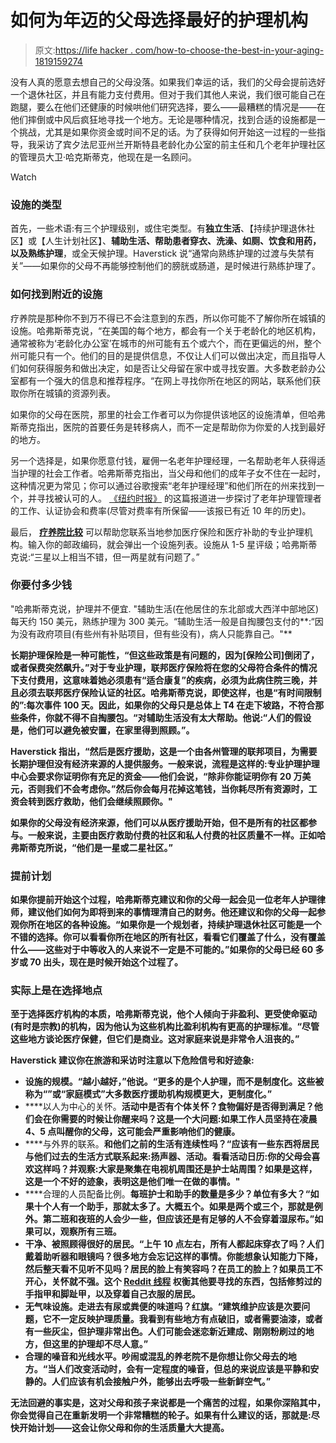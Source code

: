 # 如何为年迈的父母选择最好的护理机构

> 原文:[https://life hacker . com/how-to-choose-the-best-in-your-aging-1819159274](https://lifehacker.com/how-to-choose-the-best-nursing-facility-for-your-aging-1819159274)

没有人真的愿意去想自己的父母没落。如果我们幸运的话，我们的父母会提前选好一个退休社区，并且有能力支付费用。但对于我们其他人来说，我们很可能自己在跑腿，要么在他们还健康的时候哄他们研究选择，要么——最糟糕的情况是——在他们摔倒或中风后疯狂地寻找一个地方。无论是哪种情况，找到合适的设施都是一个挑战，尤其是如果你资金或时间不足的话。为了获得如何开始这一过程的一些指导，我采访了宾夕法尼亚州兰开斯特县老龄化办公室的前主任和几个老年护理社区的管理员大卫·哈克斯蒂克，他现在是一名顾问。

Watch

### 设施的类型

首先，一些术语:有三个护理级别，或住宅类型。有**独立生活**、【持续护理退休社区】或【人生计划社区】、**辅助生活、**帮助患者穿衣、洗澡、如厕、饮食和用药，以及**熟练护理**，或全天候护理。Haverstick 说“通常向熟练护理的过渡与失禁有关”——如果你的父母不再能够控制他们的膀胱或肠道，是时候进行熟练护理了。

### 如何找到附近的设施

疗养院是那种你不到万不得已不会注意到的东西，所以你可能不了解你所在城镇的设施。哈弗斯蒂克说，“在美国的每个地方，都会有一个关于老龄化的地区机构，通常被称为‘老龄化办公室’在城市的州可能有五个或六个，而在更偏远的州，整个州可能只有一个。他们的目的是提供信息，不仅让人们可以做出决定，而且指导人们如何获得服务和做出决定，如是否让父母留在家中或寻找安置。大多数老龄办公室都有一个强大的信息和推荐程序。“在网上寻找你所在地区的网站，联系他们获取你所在城镇的资源列表。

如果你的父母在医院，那里的社会工作者可以为你提供该地区的设施清单，但哈弗斯蒂克指出，医院的首要任务是转移病人，而不一定是帮助你为你爱的人找到最好的地方。

另一个选择是，如果你愿意付钱，雇佣一名老年护理经理，一名帮助老年人获得适当护理的社会工作者。哈弗斯蒂克指出，当父母和他们的成年子女不住在一起时，这种情况更为常见；你可以通过谷歌搜索“老年护理经理”和他们所在的州来找到一个，并寻找被认可的人。 [《纽约时报》](https://newoldage.blogs.nytimes.com/2008/10/06/why-hire-a-geriatric-care-manager/?_r=0) 的这篇报道进一步探讨了老年护理管理者的工作、认证协会和费率(尽管对费率有所保留——该报已有近 10 年的历史)。

最后， [**疗养院比较**](https://www.medicare.gov/NursingHomeCompare/About/howcannhchelp.html) 可以帮助您联系当地参加医疗保险和医疗补助的专业护理机构。输入你的邮政编码，就会弹出一个设施列表。设施从 1-5 星评级；哈弗斯蒂克说:“三星以上相当不错，但一两星就有问题了。”

### 你要付多少钱

"哈弗斯蒂克说，护理并不便宜. "辅助生活(在他居住的东北部或大西洋中部地区)每天约 150 美元，熟练护理为 300 美元。“辅助生活一般是自掏腰包支付的**:“因为没有政府项目(有些州有补贴项目，但有些没有)，病人只能靠自己。"**

**长期护理保险是一种可能性，“但这些政策是有问题的，因为[保险公司]倒闭了，或者保费突然飙升。”对于专业护理，**联邦医疗保险**将在您的父母符合条件的情况下支付费用，这意味着她必须患有“适合康复”的疾病，必须为此病住院三晚，并且必须去联邦医疗保险认证的社区。哈弗斯蒂克说，即使这样，也是“有时间限制的”:每次事件 100 天。因此，如果你的父母只是总体上 T4 在走下坡路，不符合那些条件，你就不得不自掏腰包。“对辅助生活没有太大帮助。他说:“人们的假设是，他们可以避免被安置，在家里得到照顾。”。**

**Haverstick 指出，“然后是医疗援助，这是一个由各州管理的联邦项目，为需要长期护理但没有经济来源的人提供服务。一般来说，流程是这样的:专业护理护理中心会要求你证明你有充足的资金——他们会说，“除非你能证明你有 20 万美元，否则我们不会考虑你。”然后你会每月花掉这笔钱，当你耗尽所有资源时，工资会转到医疗救助，他们会继续照顾你。"**

**如果你的父母没有经济来源，他们可以从医疗援助开始，但不是所有的社区都参与。一般来说，主要由医疗救助付费的社区和私人付费的社区质量不一样。正如哈弗斯蒂克所说，“他们是一星或二星社区。”**

### **提前计划**

**如果你提前开始这个过程，哈弗斯蒂克建议和你的父母一起会见一位老年人护理律师，建议他们如何为即将到来的事情理清自己的财务。他还建议和你的父母一起参观你所在地区的各种设施。“如果你是一个规划者，持续护理退休社区可能是一个不错的选择。你可以看看你所在地区的所有社区，看看它们覆盖了什么，没有覆盖什么——这些对于中等收入的人来说不一定是不可能的。”如果你的父母已经 60 多岁或 70 出头，**现在是时候开始这个过程了**。**

### **实际上是在选择地点**

**至于选择医疗机构的本质，哈弗斯蒂克说，他个人倾向于非盈利、更受使命驱动(有时是宗教)的机构，因为他认为这些机构比盈利机构有更高的护理标准。“尽管这些地方谈论医疗保健，但它们是商业。这对家庭来说是非常令人沮丧的。”**

**Haverstick 建议你在旅游和采访时注意以下危险信号和好迹象:**

*   **设施的规模。“越小越好，”他说。“更多的是个人护理，而不是制度化。这些被称为“”或“家庭模式”大多数医疗援助机构规模更大，更制度化。”** 
*   ****以人为中心的关怀。**活动中是否有个体关怀？食物偏好是否得到满足？他们会在你需要的时候让你醒来吗？这是一个大问题:如果工作人员坚持在凌晨 4、5 点叫醒你的父母，这可能会严重影响他们的健康。**
*   ****与外界的联系。**和他们之前的生活有连续性吗？“应该有一些东西将居民与他们过去的生活方式联系起来:扬声器、活动。看看活动日历:你的父母会喜欢这样吗？并观察:大家是聚集在电视机周围还是护士站周围？如果是这样，这是一个不好的迹象，表明这是他们唯一在做的事情。"**
*   ****合理的人员配备比例。**每班护士和助手的数量是多少？单位有多大？“如果十个人有一个助手，那就太多了。大概五个。如果是两个或三个，那就是例外。第二班和夜班的人会少一些，但应该还是有足够的人不会穿着湿尿布。”如果可以，观察所有三班。** 
*   **干净、被照顾得很好的居民。“上午 10 点左右，所有人都起床穿衣了吗？人们戴着助听器和眼镜吗？很多地方会忘记这样的事情。你能想象认知能力下降，然后整天看不见听不见吗？居民的脸上有笑容吗？在员工的脸上？如果员工不开心，关怀就不强。这个 [Reddit 线程](https://www.reddit.com/r/AskReddit/comments/73j6bw/serious_redditors_who_work_in_old_age_homes_what/) 权衡其他要寻找的东西，包括修剪过的手指甲和脚趾甲，以及穿着自己衣服的居民。**
*   **无气味设施。走进去有尿或粪便的味道吗？红旗。“建筑维护应该是次要问题，它不一定反映护理质量。我看到有些地方有点破旧，或者需要油漆，或者有一些灰尘，但护理非常出色。人们可能会迷恋新近建成、刚刚粉刷过的地方，但这里的护理却不尽人意。”** 
*   ****合理的噪音和光线水平。吵闹或混乱的养老院不是你想让你父母去的地方。“当人们改变活动时，会有一定程度的噪音，但总的来说应该是平静和安静的。人们应该有机会接触户外，能够出去呼吸一些新鲜空气。”****

**无法回避的事实是，这对父母和孩子来说都是一个痛苦的过程，如果你深陷其中，你会觉得自己在重新发明一个非常糟糕的轮子。如果有什么建议的话，那就是:尽快开始计划——这会让你父母和你的生活质量大大提高。**